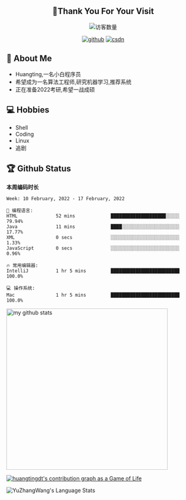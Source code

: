 <h2 align="center">👋Thank You For Your Visit</h2>
<div align="center">
<img src="https://profile-counter.glitch.me/Huangtingdt/count.svg" alt="访客数量">
</div>
  <p align="center">
    <a href="https://github.com/Huangtingdt/Huangtingdt"><img src="https://img.shields.io/badge/GitHub-ff79c6" alt="github"></a>
    <a href="https://blog.csdn.net/qq_43531216"><img src="https://img.shields.io/badge/CSDN-cf000e" alt="csdn"></a>
  </p>

## 🤵 About Me

  - Huangting,一名小白程序员
  - 希望成为一名算法工程师,研究机器学习,推荐系统
  - 正在准备2022考研,希望一战成硕

## 💻 Hobbies

  - Shell
  - Coding
  - Linux
  - 追剧

## 🏆 Github Status



  **本周编码时长**

  <!--START_SECTION:waka-->
```text
Week: 10 February, 2022 - 17 February, 2022

💬 编程语言: 
HTML              52 mins             ████████████████████░░░░░   79.94% 
Java              11 mins             ████░░░░░░░░░░░░░░░░░░░░░   17.77% 
XML               0 secs              ░░░░░░░░░░░░░░░░░░░░░░░░░   1.33% 
JavaScript        0 secs              ░░░░░░░░░░░░░░░░░░░░░░░░░   0.96%

🔥 常用编辑器: 
IntelliJ          1 hr 5 mins         █████████████████████████   100.0%

💻 操作系统: 
Mac               1 hr 5 mins         █████████████████████████   100.0%

```


<!--END_SECTION:waka-->

<p align="left">
<img src="https://github-readme-stats.vercel.app/api?username=huangtingdt&show_icons=true&theme=tokyonight" alt="my github stats" width="420"/>
</P>

  [![huangtingdt's contribution graph as a Game of Life](https://github4life.herokuapp.com/huangtingdt.gif)](https://github4life.herokuapp.com/huangtingdt)

![YuZhangWang's Language Stats](https://github-readme-stats.anuraghazra1.vercel.app/api/top-langs/?username=huangtingdt&show_icons=true)

